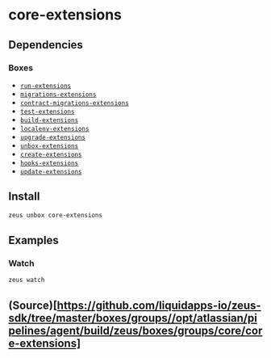 
core-extensions 
====================




## Dependencies
### Boxes
* [`run-extensions`](run-extensions.md)
* [`migrations-extensions`](migrations-extensions.md)
* [`contract-migrations-extensions`](contract-migrations-extensions.md)
* [`test-extensions`](test-extensions.md)
* [`build-extensions`](build-extensions.md)
* [`localenv-extensions`](localenv-extensions.md)
* [`upgrade-extensions`](upgrade-extensions.md)
* [`unbox-extensions`](unbox-extensions.md)
* [`create-extensions`](create-extensions.md)
* [`hooks-extensions`](hooks-extensions.md)
* [`update-extensions`](update-extensions.md)




## Install
```bash
zeus unbox core-extensions
```
## Examples
### Watch 
```bash
zeus watch
```





## (Source)[https://github.com/liquidapps-io/zeus-sdk/tree/master/boxes/groups//opt/atlassian/pipelines/agent/build/zeus/boxes/groups/core/core-extensions]
